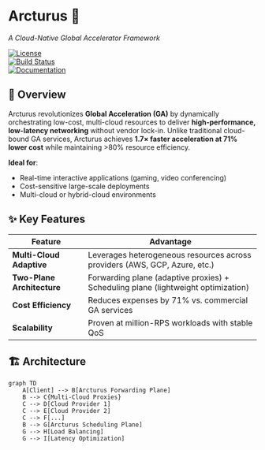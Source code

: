 # Arcturus 🌌  
*A Cloud-Native Global Accelerator Framework*  

[![License](https://img.shields.io/badge/License-Apache_2.0-blue.svg)](LICENSE)  
[![Build Status](https://img.shields.io/github/actions/workflow/status/your-repo/arcturus/ci.yml?branch=main)](https://github.com/your-repo/arcturus/actions)  
[![Documentation](https://img.shields.io/badge/docs-latest-brightgreen)](docs/)  

## 📌 Overview  
Arcturus revolutionizes **Global Acceleration (GA)** by dynamically orchestrating low-cost, multi-cloud resources to deliver **high-performance, low-latency networking** without vendor lock-in. Unlike traditional cloud-bound GA services, Arcturus achieves **1.7× faster acceleration at 71% lower cost** while maintaining >80% resource efficiency.  

**Ideal for**:  
- Real-time interactive applications (gaming, video conferencing)  
- Cost-sensitive large-scale deployments  
- Multi-cloud or hybrid-cloud environments  

## ✨ Key Features  
| **Feature**               | **Advantage**                                                                 |
|---------------------------|-------------------------------------------------------------------------------|
| **Multi-Cloud Adaptive**  | Leverages heterogeneous resources across providers (AWS, GCP, Azure, etc.)    |
| **Two-Plane Architecture**| Forwarding plane (adaptive proxies) + Scheduling plane (lightweight optimization) |
| **Cost Efficiency**       | Reduces expenses by 71% vs. commercial GA services                            |
| **Scalability**          | Proven at million-RPS workloads with stable QoS                              |

## 🏗️ Architecture  
```mermaid
graph TD
    A[Client] --> B[Arcturus Forwarding Plane]
    B --> C{Multi-Cloud Proxies}
    C --> D[Cloud Provider 1]
    C --> E[Cloud Provider 2]
    C --> F[...]
    B --> G[Arcturus Scheduling Plane]
    G --> H[Load Balancing]
    G --> I[Latency Optimization]
